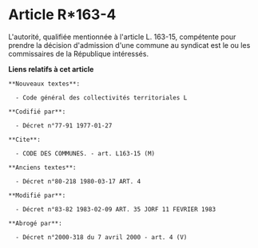 # Article R*163-4

L'autorité, qualifiée mentionnée à l'article L. 163-15, compétente pour prendre la décision d'admission d'une commune au
syndicat est le ou les commissaires de la République intéressés.

**Liens relatifs à cet article**

	**Nouveaux textes**:

	  - Code général des collectivités territoriales L

	**Codifié par**:

	  - Décret n°77-91 1977-01-27

	**Cite**:

	  - CODE DES COMMUNES. - art. L163-15 (M)

	**Anciens textes**:

	  - Décret n°80-218 1980-03-17 ART. 4

	**Modifié par**:

	  - Décret n°83-82 1983-02-09 ART. 35 JORF 11 FEVRIER 1983

	**Abrogé par**:

	  - Décret n°2000-318 du 7 avril 2000 - art. 4 (V)
